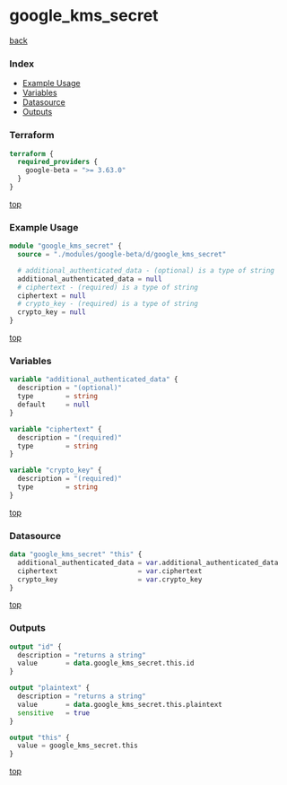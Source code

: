 # google_kms_secret

[back](../google-beta.md)

### Index

- [Example Usage](#example-usage)
- [Variables](#variables)
- [Datasource](#datasource)
- [Outputs](#outputs)

### Terraform

```terraform
terraform {
  required_providers {
    google-beta = ">= 3.63.0"
  }
}
```

[top](#index)

### Example Usage

```terraform
module "google_kms_secret" {
  source = "./modules/google-beta/d/google_kms_secret"

  # additional_authenticated_data - (optional) is a type of string
  additional_authenticated_data = null
  # ciphertext - (required) is a type of string
  ciphertext = null
  # crypto_key - (required) is a type of string
  crypto_key = null
}
```

[top](#index)

### Variables

```terraform
variable "additional_authenticated_data" {
  description = "(optional)"
  type        = string
  default     = null
}

variable "ciphertext" {
  description = "(required)"
  type        = string
}

variable "crypto_key" {
  description = "(required)"
  type        = string
}
```

[top](#index)

### Datasource

```terraform
data "google_kms_secret" "this" {
  additional_authenticated_data = var.additional_authenticated_data
  ciphertext                    = var.ciphertext
  crypto_key                    = var.crypto_key
}
```

[top](#index)

### Outputs

```terraform
output "id" {
  description = "returns a string"
  value       = data.google_kms_secret.this.id
}

output "plaintext" {
  description = "returns a string"
  value       = data.google_kms_secret.this.plaintext
  sensitive   = true
}

output "this" {
  value = google_kms_secret.this
}
```

[top](#index)